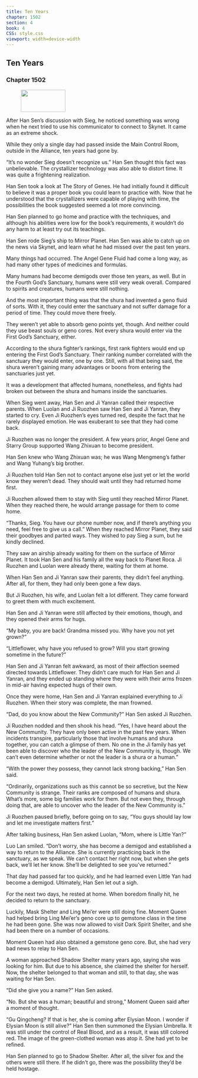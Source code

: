 ```yaml
---
title: Ten Years
chapter: 1502
section: 4
book: 4
CSS: style.css
viewport: width=device-width
---
```


## Ten Years

### Chapter 1502

<figure>
	<img src="../Images/gem.gif" alt="" id="gem" width="120" height="60" />
</figure>

After Han Sen’s discussion with Sieg, he noticed something was wrong when he next tried to use his communicator to connect to Skynet. It came as an extreme shock.

While they only a single day had passed inside the Main Control Room, outside in the Alliance, ten years had gone by.

“It’s no wonder Sieg doesn’t recognize us.” Han Sen thought this fact was unbelievable. The crystallizer technology was also able to distort time. It was quite a frightening realization.

Han Sen took a look at The Story of Genes. He had initially found it difficult to believe it was a proper book you could learn to practice with. Now that he understood that the crystallizers were capable of playing with time, the possibilities the book suggested seemed a lot more convincing.

Han Sen planned to go home and practice with the techniques, and although his abilities were low for the book’s requirements, it wouldn’t do any harm to at least try out its teachings.

Han Sen rode Sieg’s ship to Mirror Planet. Han Sen was able to catch up on the news via Skynet, and learn what he had missed over the past ten years.

Many things had occurred. The Angel Gene Fluid had come a long way, as had many other types of medicines and formulas.

Many humans had become demigods over those ten years, as well. But in the Fourth God’s Sanctuary, humans were still very weak overall. Compared to spirits and creatures, humans were still nothing.

And the most important thing was that the shura had invented a geno fluid of sorts. With it, they could enter the sanctuary and not suffer damage for a period of time. They could move there freely.

They weren’t yet able to absorb geno points yet, though. And neither could they use beast souls or geno cores. Not every shura would enter via the First God’s Sanctuary, either.

According to the shura fighter’s rankings, first rank fighters would end up entering the First God’s Sanctuary. Their ranking number correlated with the sanctuary they would enter, one by one. Still, with all that being said, the shura weren’t gaining many advantages or boons from entering the sanctuaries just yet.

It was a development that affected humans, nonetheless, and fights had broken out between the shura and humans inside the sanctuaries.

When Sieg went away, Han Sen and Ji Yanran called their respective parents. When Luolan and Ji Ruozhen saw Han Sen and Ji Yanran, they started to cry. Even Ji Ruozhen’s eyes turned red, despite the fact that he rarely displayed emotion. He was exuberant to see that they had come back.

Ji Ruozhen was no longer the president. A few years prior, Angel Gene and Starry Group supported Wang Zhixuan to become president.

Han Sen knew who Wang Zhixuan was; he was Wang Mengmeng’s father and Wang Yuhang’s big brother.

Ji Ruozhen told Han Sen not to contact anyone else just yet or let the world know they weren’t dead. They should wait until they had returned home first.

Ji Ruozhen allowed them to stay with Sieg until they reached Mirror Planet. When they reached there, he would arrange passage for them to come home.

“Thanks, Sieg. You have our phone number now, and if there’s anything you need, feel free to give us a call.” When they reached Mirror Planet, they said their goodbyes and parted ways. They wished to pay Sieg a sum, but he kindly declined.

They saw an airship already waiting for them on the surface of Mirror Planet. It took Han Sen and his family all the way back to Planet Roca. Ji Ruozhen and Luolan were already there, waiting for them at home.

When Han Sen and Ji Yanran saw their parents, they didn’t feel anything. After all, for them, they had only been gone a few days.

But Ji Ruozhen, his wife, and Luolan felt a lot different. They came forward to greet them with much excitement.

Han Sen and Ji Yanran were still affected by their emotions, though, and they opened their arms for hugs.

“My baby, you are back! Grandma missed you. Why have you not yet grown?”

“Littleflower, why have you refused to grow? Will you start growing sometime in the future?”

Han Sen and Ji Yanran felt awkward, as most of their affection seemed directed towards Littleflower. They didn’t care much for Han Sen and Ji Yanran, and they ended up standing where they were with their arms frozen in mid-air having expected hugs of their own.

Once they were home, Han Sen and Ji Yanran explained everything to Ji Ruozhen. When their story was complete, the man frowned.

“Dad, do you know about the New Community?” Han Sen asked Ji Ruozhen.

Ji Ruozhen nodded and then shook his head. “Yes, I have heard about the New Community. They have only been active in the past few years. When incidents transpire, particularly those that involve humans and shura together, you can catch a glimpse of them. No one in the Ji family has yet been able to discover who the leader of the New Community is, though. We can’t even determine whether or not the leader is a shura or a human.”

“With the power they possess, they cannot lack strong backing,” Han Sen said.

“Ordinarily, organizations such as this cannot be so secretive, but the New Community is strange. Their ranks are composed of humans and shura. What’s more, some big families work for them. But not even they, through doing that, are able to uncover who the leader of the New Community is.”

Ji Ruozhen paused briefly, before going on to say, “You guys should lay low and let me investigate matters first.”

After talking business, Han Sen asked Luolan, “Mom, where is Little Yan?”

Luo Lan smiled. “Don’t worry, she has become a demigod and established a way to return to the Alliance. She is currently practicing back in the sanctuary, as we speak. We can’t contact her right now, but when she gets back, we’ll let her know. She’ll be delighted to see you’ve returned.”

That day had passed far too quickly, and he had learned even Little Yan had become a demigod. Ultimately, Han Sen let out a sigh.

For the next two days, he rested at home. When boredom finally hit, he decided to return to the sanctuary.

Luckily, Mask Shelter and Ling Mei’er were still doing fine. Moment Queen had helped bring Ling Mei’er’s geno core up to gemstone class in the time he had been gone. She was now allowed to visit Dark Spirit Shelter, and she had been there on a number of occasions.

Moment Queen had also obtained a gemstone geno core. But, she had very bad news to relay to Han Sen.

A woman approached Shadow Shelter many years ago, saying she was looking for him. But due to his absence, she claimed the shelter for herself. Now, the shelter belonged to that woman and still, to that day, she was waiting for Han Sen.

“Did she give you a name?” Han Sen asked.

“No. But she was a human; beautiful and strong,” Moment Queen said after a moment of thought.

“Gu Qingcheng? If that is her, she is coming after Elysian Moon. I wonder if Elysian Moon is still alive?” Han Sen then summoned the Elysian Umbrella. It was still under the control of Real Blood, and as a result, it was still colored red. The image of the green-clothed woman was atop it. She had yet to be refined.

Han Sen planned to go to Shadow Shelter. After all, the silver fox and the others were still there. If he didn’t go, there was the possibility they’d be held hostage.